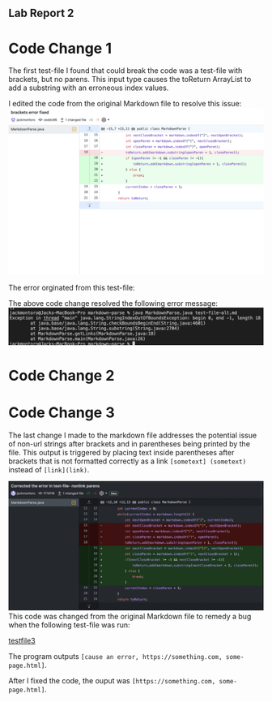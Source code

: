 ## Lab Report 2
# Code Change 1
The first test-file I found that could break the code was a test-file with brackets, but no parens. This input type causes the toReturn ArrayList to add a substring with an erroneous index values.

I edited the code from the original Markdown file to resolve this issue:
![CodeChange1](CodeChange2.png)

The error orginated from this test-file:


The above code change resolved the following error message:
![ErrorMessage1](MarkdownError1.png)
# Code Change 2

# Code Change 3
The last change I made to the markdown file addresses the potential issue of non-url strings after brackets and in parentheses being printed by the file. This output is triggered by placing text inside parentheses after brackets that is not formatted correctly as a link `[sometext] (sometext)` instead of `[link](link)`.

![CodeChange3](CodeChange1.png)
This code was changed from the original Markdown file to remedy a bug when the following test-file was run:

[testfile3](https://github.com/jackmontoro/markdown-parse/commit/1ed204abaa4bb2bdf70c28d9edb75dfdb0023b65#diff-d902b3a6dba925548b7ea18ffb80dd0c28f1bc45f1d738a5da414273711a4409)

The program outputs `[cause an error, https://something.com, some-page.html]`.

After I fixed the code, the ouput was `[https://something.com, some-page.html]`.

